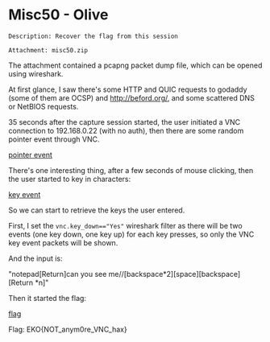 # Misc50 - Olive
``````
Description: Recover the flag from this session

Attachment: misc50.zip
``````

The attachment contained a pcapng packet dump file, which can be opened using wireshark.

At first glance, I saw there's some HTTP and QUIC requests to godaddy (some of them are OCSP) and  http://beford.org/, and some scattered DNS or NetBIOS requests.

35 seconds after the capture session started, the user initiated a VNC connection to 192.168.0.22 (with no auth), then there are some random pointer event through VNC.

[pointer event](http://i.imgur.com/A4ybu7A.png)

There's one interesting thing, after a few seconds of mouse clicking, then the user started to key in characters:

[key event](http://i.imgur.com/MTjkSh1.png)

So we can start to retrieve the keys the user entered.

First, I set the `vnc.key_down=="Yes"` wireshark filter as there will be two events (one key down, one key up) for each key presses, so only the VNC key event packets will be shown.

And the input is:

"notepad[Return]can you see me//[backspace*2][space][backspace][Return *n]"

Then it started the flag:

[flag](http://i.imgur.com/oBRTd22.png)


Flag: EKO{NOT_anym0re_VNC_hax}
